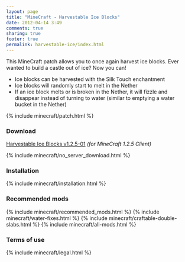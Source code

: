 ```yaml
---
layout: page
title: "MineCraft - Harvestable Ice Blocks"
date: 2012-04-14 3:49
comments: true
sharing: true
footer: true
permalink: harvestable-ice/index.html
---
```


This MineCraft patch allows you to once again harvest ice blocks. Ever wanted to build a castle out of ice? Now you can!

* Ice blocks can be harvested with the Silk Touch enchantment
* Ice blocks will randomly start to melt in the Nether
* If an ice block melts or is broken in the Nether, it will fizzle and disappear instead of turning to water (similar to emptying a water bucket in the Nether)


{% include minecraft/patch.html %}

### Download
[Harvestable Ice Blocks v1.2.5-01](https://github.com/downloads/IQAndreas/Minecraft-Mods-and-Patches/harvestable-ice-v1.2.5-01.zip) _(for MineCraft 1.2.5 Client)_

{% include minecraft/no_server_download.html %}

### Installation
{% include minecraft/installation.html %}

### Recommended mods
{% include minecraft/recommended_mods.html %}
{% include minecraft/water-fixes.html %}
{% include minecraft/craftable-double-slabs.html %}
{% include minecraft/all-mods.html %}

### Terms of use
{% include minecraft/legal.html %}
